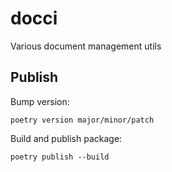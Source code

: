 # docci

Various document management utils

## Publish

Bump version:

```
poetry version major/minor/patch
```

Build and publish package:

```
poetry publish --build
```